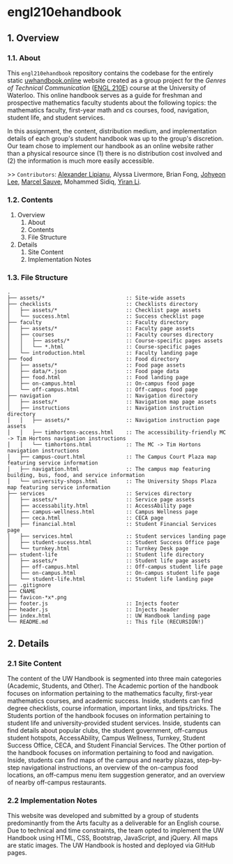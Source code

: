 # engl210ehandbook


## 1. Overview

### 1.1. About
This `engl210ehandbook` repository contains the codebase for the entirely static [uwhandbook.online](https://uwhandbook.online) website created as a group project for the *Genres of Technical Communication* ([ENGL 210E](https://uwaterloo.ca/english/course-descriptions-200-level#e210e)) course at the University of Waterloo. This online handbook serves as a guide for freshman and prospective mathematics faculty students about the following topics: the mathematics faculty, first-year math and cs courses, food, navigation, student life, and student services.

In this assignment, the content, distribution medium, and implementation details of each group's student handbook was up to the group's discretion. Our team chose to implement our handbook as an online website rather than a physical resource since (1) there is no distribution cost involved and (2) the information is much more easily accessible.

\>\> `Contributors`: [Alexander Lipianu](https://github.com/alipianu), Alyssa Livermore, Brian Fong, [Johyeon Lee](https://github.com/johyeonlee), [Marcel Sauve](https://github.com/voidEnum), Mohammed Sidiq, [Yiran Li](https://github.com/Ranlit).

### 1.2. Contents
1. Overview
   1. About
   2. Contents
   3. File Structure
2. Details
   1. Site Content
   2. Implementation Notes

### 1.3. File Structure
```text
.
├── assets/*                          :: Site-wide assets
├── checklists                        :: Checklists directory
│   ├── assets/*                      :: Checklist page assets
│   └── success.html                  :: Success checklist page
├── faculty                           :: Faculty directory
│   ├── assets/*                      :: Faculty page assets
│   ├── courses                       :: Faculty courses directory
│   │   ├── assets/*                  :: Course-specific pages assets
│   │   └── *.html                    :: Course-specific pages
│   └── introduction.html             :: Faculty landing page
├── food                              :: Food directory
│   ├── assets/*                      :: Food page assets
│   ├── data/*.json                   :: Food page data
│   ├── food.html                     :: Food landing page
│   ├── on-campus.html                :: On-campus food page
│   └── off-campus.html               :: Off-campus food page
├── navigation                        :: Navigation directory
│   ├── assets/*                      :: Navigation map page assets
│   ├── instructions                  :: Navigation instruction directory
│   │   ├── assets/*                  :: Navigation instruction page assets
│   │   ├── timhortons-access.html    :: The accessibility-friendly MC -> Tim Hortons navigation instructions
│   │   └── timhortons.html           :: The MC -> Tim Hortons navigation instructions
│   ├── campus-court.html             :: The Campus Court Plaza map featuring service information
│   ├── navigation.html               :: The campus map featuring building, bus, food, and service information
│   └── university-shops.html         :: The University Shops Plaza map featuring service information 
├── services                          :: Services directory
│   ├── assets/*                      :: Service page assets
│   ├── accessability.html            :: AccessAbility page
│   ├── campus-wellness.html          :: Campus Wellness page
│   ├── ceca.html                     :: CECA page
│   ├── financial.html                :: Student Financial Services page
│   ├── services.html                 :: Student services landing page
│   ├── student-sucess.html           :: Student Success Office page
│   └── turnkey.html                  :: Turnkey Desk page
├── student-life                      :: Student life directory
│   ├── assets/*                      :: Student life page assets
│   ├── off-campus.html               :: Off-campus student life page
│   ├── on-campus.html                :: On-campus student life page
│   └── student-life.html             :: Student life landing page
├── .gitignore
├── CNAME
├── favicon-*x*.png
├── footer.js                         :: Injects footer
├── header.js                         :: Injects header
├── index.html                        :: UW Handbook landing page
└── README.md                         :: This file (RECURSION!)
```


## 2. Details

### 2.1 Site Content
The content of the UW Handbook is segmented into three main categories (Academic, Students, and Other). The Academic portion of the handbook focuses on information pertaining to the mathematics faculty, first-year mathematics courses, and academic success. Inside, students can find degree checklists, course information, important links, and tips/tricks. The Students portion of the handbook focuses on information pertaining to student life and university-provided student services. Inside, students can find details about popular clubs, the student government, off-campus student hotspots, AccessAbility, Campus Wellness, Turnkey, Student Success Office, CECA, and Student Financial Services. The Other portion of the handbook focuses on information pertaining to food and navigation. Inside, students can find maps of the campus and nearby plazas, step-by-step navigational instructions, an overview of the on-campus food locations, an off-campus menu item suggestion generator, and an overview of nearby off-campus restaurants.

### 2.2 Implementation Notes
This website was developed and submitted by a group of students predominantly from the Arts faculty as a deliverable for an English course. Due to technical and time constraints, the team opted to implement the UW Handbook using HTML, CSS, Bootstrap, JavaScript, and jQuery. All maps are static images. The UW Handbook is hosted and deployed via GitHub pages.
